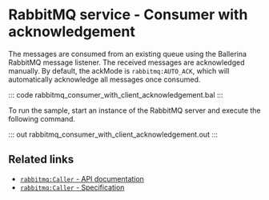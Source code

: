 # RabbitMQ service - Consumer with acknowledgement

The messages are consumed from an existing queue using the Ballerina RabbitMQ message listener. The received messages are acknowledged manually. By default, the ackMode is `rabbitmq:AUTO_ACK`, which will automatically acknowledge all messages once consumed.

::: code rabbitmq_consumer_with_client_acknowledgement.bal :::

To run the sample, start an instance of the RabbitMQ server and execute the following command.

::: out rabbitmq_consumer_with_client_acknowledgement.out :::

## Related links
- [`rabbitmq:Caller` - API documentation](https://lib.ballerina.io/ballerinax/rabbitmq/latest/clients/Caller)
- [`rabbitmq:Caller` - Specification](https://github.com/ballerina-platform/module-ballerinax-rabbitmq/blob/master/docs/spec/spec.md#8-client-acknowledgements)
